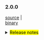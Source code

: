 ### 2.0.0	

 [source](https://github.com/seata/seata/archive/v2.0.0.zip) |	
 [binary](https://github.com/seata/seata/releases/download/v2.0.0/seata-server-2.0.0.zip) 	

<details>	
  <summary><mark>Release notes</mark></summary>	
  ### Seata 2.0.0	

Seata 2.0.0 Released.

Seata is an easy-to-use, high-performance, open source distributed transaction solution.

The version is updated as follows:

### feature：
  - [[#1234](https://github.com/seata/seata/pull/1234)] Please delete the sample later

### bugfix：
  - [[#1234](https://github.com/seata/seata/pull/1234)] Please delete the sample later
  - [[#4626](https://github.com/seata/seata/pull/4626)] Fix the conflict between `shade` and `flatten`, replace `flatten-maven-plugin` with `easyj-maven-plugin`

### optimize：
  - [[#4567](https://github.com/seata/seata/pull/4567)] support where method condition(find_in_set)

### test:
  - [[#1234](https://github.com/seata/seata/pull/1234)] Please delete the sample later

Thanks to these contributors for their code commits. Please report an unintended omission.

  - [slievrly](https://github.com/slievrly)
  - [doubleDimple](https://github.com/doubleDimple)

Also, we receive many valuable issues, questions and advices from our community. Thanks for you all.

 #### Link	

  - **Seata:** https://github.com/seata/seata
  - **Seata-Samples:** https://github.com/seata/seata-samples
  - **Release:** https://github.com/seata/seata/releases
  - **WebSite:** https://seata.io


</details>
